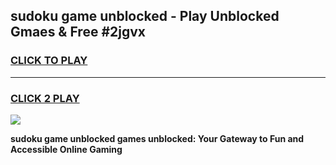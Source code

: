 
## sudoku game unblocked - Play Unblocked Gmaes & Free #2jgvx
<h3>
<a href="https://news.freeplayer.one?title=sudoku_game_unblocked&ref=24F">CLICK TO PLAY</a></h3>
<hr>

<h3>
<a href="https://news.freeplayer.one?title=sudoku_game_unblocked&ref=24F">CLICK 2 PLAY</a>
  
</h3>

<a href="https://news.freeplayer.one?title=sudoku_game_unblocked&ref=24F/"><img src="https://clearcache.store/games.png"></a>


**sudoku game unblocked games unblocked: Your Gateway to Fun and Accessible Online Gaming**
